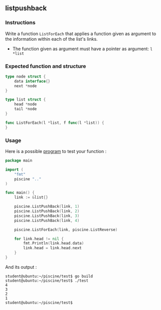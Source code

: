 ## listpushback

### Instructions

Write a function `ListForEach` that applies a function given as argument to the information within each of the list's links.

- The function given as argument must have a pointer as argument: `l *list`

### Expected function and structure

```go
type node struct {
	data interface{}
	next *node
}

type list struct {
	head *node
	tail *node
}

func ListForEach(l *list, f func(l *list)) {
}
```

### Usage

Here is a possible [program](TODO-LINK) to test your function :

```go
package main

import (
	"fmt"
	piscine ".."
)

func main() {
	link := &list{}

	piscine.ListPushBack(link, 1)
	piscine.ListPushBack(link, 2)
	piscine.ListPushBack(link, 3)
	piscine.ListPushBack(link, 4)

	piscine.ListForEach(link, piscine.ListReverse)

	for link.head != nil {
		fmt.Println(link.head.data)
		link.head = link.head.next
	}
}
```

And its output :

```console
student@ubuntu:~/piscine/test$ go build
student@ubuntu:~/piscine/test$ ./test
4
3
2
1
student@ubuntu:~/piscine/test$
```
